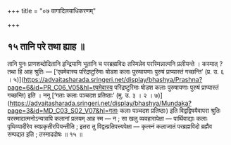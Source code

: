 +++
title = "०७ वागादिलयाधिकरणम्"

+++

## १५ तानि परे तथा ह्याह ॥

तानि पुनः प्राणशब्दोदितानि इन्द्रियाणि भूतानि च परब्रह्मविदः तस्मिन्नेव परस्मिन्नात्मनि प्रलीयन्ते । कस्मात् ? तथा हि आह श्रुतिः — [‘एवमेवास्य परिद्रष्टुरिमाः षोडश कलाः पुरुषायणाः पुरुषं प्राप्यास्तं गच्छन्ति’ (प्र. उ. ६ । ५)](https://advaitasharada.sringeri.net/display/bhashya/Prashna?page=6&id=PR_C06_V05&hl=एवमेवास्य परिद्रष्टुरिमाः षोडश कलाः पुरुषायणाः पुरुषं प्राप्यास्तं गच्छन्ति) इति । ननु [‘गताः कलाः पञ्चदश प्रतिष्ठाः’ (मु. उ. ३ । २ । ७)](https://advaitasharada.sringeri.net/display/bhashya/Mundaka?page=3&id=MD_C03_S02_V07&hl=गताः कलाः पञ्चदश प्रतिष्ठाः) इति विद्वद्विषयैवापरा श्रुतिः परस्मादात्मनोऽन्यत्रापि कलानां प्रलयम् आह स्म — न ; सा खलु व्यवहारापेक्षा — पार्थिवाद्याः कलाः पृथिव्यादीरेव स्वप्रकृतीरपियन्तीति ; इतरा तु विद्वत्प्रतिपत्त्यपेक्षा — कृत्स्नं कलाजातं परब्रह्मविदो ब्रह्मैव सम्पद्यत इति ; तस्माददोषः ॥ १५ ॥

